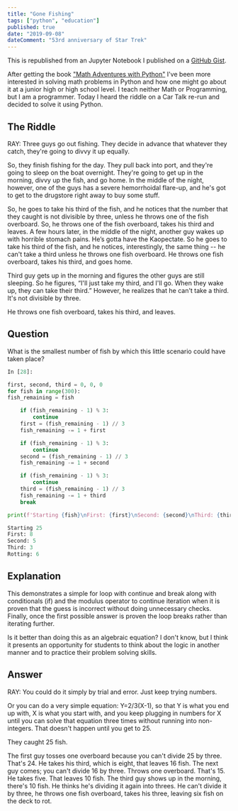 ```yaml
---
title: "Gone Fishing"
tags: ["python", "education"]
published: true
date: "2019-09-08"
dateComment: "53rd anniversary of Star Trek"
---
```


This is republished from an Jupyter Notebook I published on a [GitHub Gist](https://gist.github.com/TomFaulkner/eb57a5f468b56abb8241e3fe27e215e4).

After getting the book ["Math Adventures with Python"](https://nostarch.com/mathadventures) I've been more interested in solving math problems in Python and how one might go about it at a junior high or high school level. I teach neither Math or Programming, but I am a programmer. Today I heard the riddle on a Car Talk re-run and decided to solve it using Python.

## The Riddle

RAY: Three guys go out fishing. They decide in advance that whatever they catch, they're going to divvy it up equally.

So, they finish fishing for the day. They pull back into port, and they're going to sleep on the boat overnight. They're going to get up in the morning, divvy up the fish, and go home. In the middle of the night, however, one of the guys has a severe hemorrhoidal flare-up, and he's got to get to the drugstore right away to buy some stuff.

So, he goes to take his third of the fish, and he notices that the number that they caught is not divisible by three, unless he throws one of the fish overboard. So, he throws one of the fish overboard, takes his third and leaves. A few hours later, in the middle of the night, another guy wakes up with horrible stomach pains. He’s gotta have the Kaopectate. So he goes to take his third of the fish, and he notices, interestingly, the same thing -- he can't take a third unless he throws one fish overboard. He throws one fish overboard, takes his third, and goes home.

Third guy gets up in the morning and figures the other guys are still sleeping. So he figures, “I'll just take my third, and I'll go. When they wake up, they can take their third.” However, he realizes that he can't take a third. It's not divisible by three.

He throws one fish overboard, takes his third, and leaves.

## Question

What is the smallest number of fish by which this little scenario could have taken place?

```python
In [28]:

first, second, third = 0, 0, 0
for fish in range(300):
fish_remaining = fish

    if (fish_remaining - 1) % 3:
        continue
    first = (fish_remaining - 1) // 3
    fish_remaining -= 1 + first

    if (fish_remaining - 1) % 3:
        continue
    second = (fish_remaining - 1) // 3
    fish_remaining -= 1 + second

    if (fish_remaining - 1) % 3:
        continue
    third = (fish_remaining - 1) // 3
    fish_remaining -= 1 + third
    break

print(f'Starting {fish}\nFirst: {first}\nSecond: {second}\nThird: {third}\nRotting: {fish_remaining}')
```

```python
Starting 25
First: 8
Second: 5
Third: 3
Rotting: 6
```

## Explanation

This demonstrates a simple for loop with continue and break along with conditionals (if) and the modulus operator to continue iteration when it is proven that the guess is incorrect without doing unnecessary checks. Finally, once the first possible answer is proven the loop breaks rather than iterating further.

Is it better than doing this as an algebraic equation? I don't know, but I think it presents an opportunity for students to think about the logic in another manner and to practice their problem solving skills.

## Answer

RAY: You could do it simply by trial and error. Just keep trying numbers.

Or you can do a very simple equation: Y=2/3(X-1), so that Y is what you end up with, X is what you start with, and you keep plugging in numbers for X until you can solve that equation three times without running into non-integers. That doesn't happen until you get to 25.

They caught 25 fish.

The first guy tosses one overboard because you can't divide 25 by three. That's 24. He takes his third, which is eight, that leaves 16 fish. The next guy comes; you can't divide 16 by three. Throws one overboard. That's 15. He takes five. That leaves 10 fish. The third guy shows up in the morning, there's 10 fish. He thinks he's dividing it again into threes. He can't divide it by three, he throws one fish overboard, takes his three, leaving six fish on the deck to rot.
